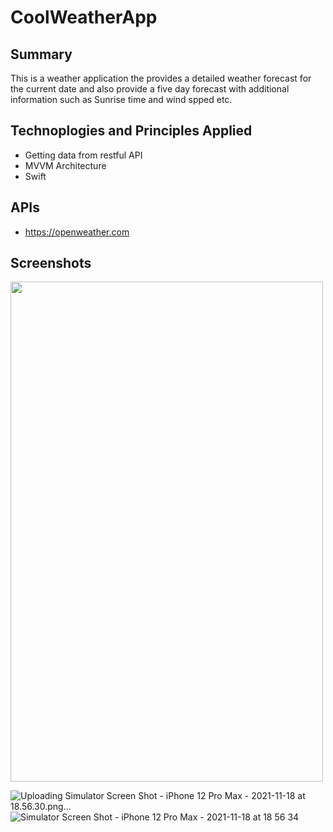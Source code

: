 # CoolWeatherApp

## Summary
This is a weather application the provides a detailed weather forecast for the current date and also provide a five day forecast with additional information such as Sunrise time and wind spped etc.

## Technoplogies and Principles Applied
- Getting data from restful API
- MVVM Architecture
- Swift

## APIs
- https://openweather.com
## Screenshots

<img src="https://user-images.githubusercontent.com/80006278/142461053-c87d0555-1098-4d22-8e8a-fdec7d046d5c.png" width="500" height="800" />

![Uploading Simulator Screen Shot - iPhone 12 Pro Max - 2021-11-18 at 18.56.30.png…]()
![Simulator Screen Shot - iPhone 12 Pro Max - 2021-11-18 at 18 56 34](https://user-images.githubusercontent.com/80006278/142461073-dfc103c9-68d9-4b8b-91eb-64eb39c86098.png)
